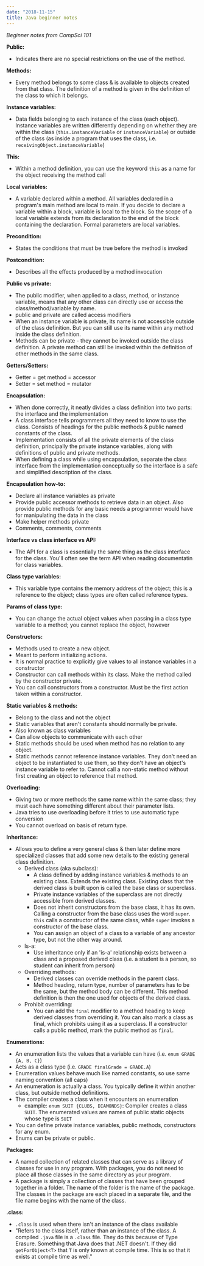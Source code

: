 ```yaml
---
date: "2018-11-15"
title: Java beginner notes
---
```


_Beginner notes from CompSci 101_

**Public:**
- Indicates there are no special restrictions on the use of the method.

**Methods:**
- Every method belongs to some class & is available to objects created from that class. The definition of a method is given in the definition of the class to which it belongs.

**Instance variables:**
- Data fields belonging to each instance of the class (each object). Instance variables are written differently depending on whether they are within the class (`this.instanceVariable` or `instanceVariable`) or outside of the class (as inside a program that uses the class, i.e. `receivingObject.instanceVariable`)

**This:**
- Within a method definition, you can use the keyword `this` as a name for the object receiving the method call

**Local variables:**
- A variable declared within a method. All variables declared in a program's main method are local to main. If you decide to declare a variable within a block, variable is local to the block. So the scope of a local variable extends from its declaration to the end of the block containing the declaration. Formal parameters are local variables.

**Precondition:**
- States the conditions that must be true before the method is invoked

**Postcondition:**
- Describes all the effects produced by a method invocation

**Public vs private:**
- The public modifier, when applied to a class, method, or instance variable, means that any other class can directly use or access the class/method/variable by name.
- public and private are called access modifiers
- When an instance variable is private, its name is not accessible outside of the class definition. But you can still use its name within any method inside the class definition.
- Methods can be private - they cannot be invoked outside the class definition. A private method can still be invoked within the definition of other methods in the same class.

**Getters/Setters:**
- Getter = get method = accessor
- Setter = set method = mutator

**Encapsulation:**
- When done correctly, it neatly divides a class definition into two parts: the interface and the implementation
- A class interface tells programmers all they need to know to use the class. Consists of headings for the public methods & public named constants of the class.
- Implementation consists of all the private elements of the class definition, principally the private instance variables, along with definitions of public and private methods.
- When defining a class while using encapsulation, separate the class interface from the implementation conceptually so the interface is a safe and simplified description of the class.

**Encapsulation how-to:**
- Declare all instance variables as private
- Provide public accessor methods to retrieve data in an object. Also provide public methods for any basic needs a programmer would have for manipulating the data in the class
- Make helper methods private
- Comments, comments, comments

**Interface vs class interface vs API:**
- The API for a class is essentially the same thing as the class interface for the class. You'll often see the term API when reading documentatin for class variables.

**Class type variables:**
- This variable type contains the memory address of the object; this is a reference to the object; class types are often called reference types.

**Params of class type:**
- You can change the actual object values when passing in a class type variable to a method; you cannot replace the object, however

**Constructors:**
- Methods used to create a new object.
- Meant to perform initializing actions.
- It is normal practice to explicitly give values to all instance variables in a constructor
- Constructor can call methods within its class. Make the method called by the constructor private.
- You can call constructors from a constructor. Must be the first action taken within a constructor.

**Static variables & methods:**
- Belong to the class and not the object
- Static variables that aren't constants should normally be private.
- Also known as class variables
- Can allow objects to communicate with each other
- Static methods should be used when method has no relation to any object.
- Static methods cannot reference instance variables. They don't need an object to be instantiated to use them, so they don't have an object's instance variable to refer to. Cannot call a non-static method without first creating an object to reference that method.

**Overloading:**
- Giving two or more methods the same name within the same class; they must each have something different about their parameter lists.
- Java tries to use overloading before it tries to use automatic type conversion
- You cannot overload on basis of return type.

**Inheritance:**
- Allows you to define a very general class & then later define more specialized classes that add some new details to the existing general class definition.
    - Derived class (aka subclass):
        - A class defined by adding instance variables & methods to an existing class. Extends the existing class. Existing class that the derived class is built upon is called the base class or superclass.
        - Private instance variables of the superclass are not directly accessible from derived classes.
        - Does not inherit constructors from the base class, it has its own. Calling a constructor from the base class uses the word `super`. `this` calls a constructor of the same class, while `super` invokes a constructor of the base class.
        - You can assign an object of a class to a variable of any ancestor type, but not the other way around.
    - Is-a:
        - Use inheritance only if an 'is-a' relationship exists between a class and a proposed derived class (i.e. a student is a person, so student can inherit from person)
    - Overriding methods:
        - Derived classes can override methods in the parent class.
        - Method heading, return type, number of parameters has to be the same, but the method body can be different. This method definition is then the one used for objects of the derived class.
    - Prohibit overriding:
        - You can add the `final` modifier to a method heading to keep derived classes from overriding it. You can also mark a class as final, which prohibits using it as a superclass. If a constructor calls a public method, mark the public method as `final`.

**Enumerations:**
- An enumeration lists the values that a variable can have (i.e. `enum GRADE {A, B, C}`)
- Acts as a class type (i.e. `GRADE finalGrade = GRADE.A`)
- Enumeration values behave much like named constants, so use same naming convention (all caps)
- An enumeration is actually a class. You typically define it within another class, but outside method definitions.
- The compiler creates a class when it encounters an enumeration
    - example: `enum SUIT {CLUBS, DIAMONDS}`: Compiler creates a class `SUIT`. The enumerated values are names of public static objects whose type is `SUIT`
- You can define private instance variables, public methods, constructors for any enum.
- Enums can be private or public.

**Packages:**
- A named collection of related classes that can serve as a library of classes for use in any program. With packages, you do not need to place all those classes in the same directory as your program.
- A package is simply a collection of classes that have been grouped together in a folder. The name of the folder is the name of the package. The classes in the package are each placed in a separate file, and the file name begins with the name of the class.

**.class:**
- `.class` is used when there isn't an instance of the class available
- "Refers to the class itself, rather than an instance of the class. A compiled `.java` file is a `.class` file. They do this because of Type Erasure. Something that Java does that .NET doesn't. If they did `getForObject<T>` that `T` is only known at compile time. This is so that it exists at compile time as well."